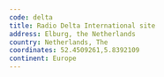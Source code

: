 ```yaml
---
code: delta
title: Radio Delta International site
address: Elburg, the Netherlands
country: Netherlands, The
coordinates: 52.4509261,5.8392109
continent: Europe
---
```

